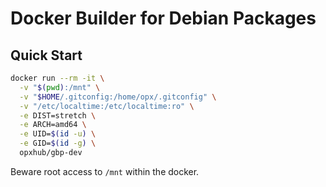 # Docker Builder for Debian Packages

## Quick Start

```bash
docker run --rm -it \
  -v "$(pwd):/mnt" \
  -v "$HOME/.gitconfig:/home/opx/.gitconfig" \
  -v "/etc/localtime:/etc/localtime:ro" \
  -e DIST=stretch \
  -e ARCH=amd64 \
  -e UID=$(id -u) \
  -e GID=$(id -g) \
  opxhub/gbp-dev
```

Beware root access to ```/mnt``` within the docker.
